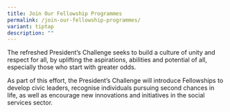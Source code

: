 ```yaml
---
title: Join Our Fellowship Programmes
permalink: /join-our-fellowship-programmes/
variant: tiptap
description: ""
---
```

<p>The refreshed President’s Challenge seeks to build a culture of unity
and respect for all, by uplifting the aspirations, abilities and potential
of all, especially those who start with greater odds.</p>
<p>As part of this effort, the President’s Challenge will introduce Fellowships
to develop civic leaders, recognise individuals pursuing second chances
in life, as well as encourage new innovations and initiatives in the social
services sector.</p>
<p>
<br>
</p>